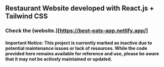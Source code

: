 ## Restaurant Website developed with React.js + Tailwind CSS
### Check the (website.)[https://best-eats-app.netlify.app/]

#### Important Notice: This project is currently marked as inactive due to potential maintenance issues or lack of resources. While the code provided here remains available for reference and use, please be aware that it may not be actively maintained or updated.
